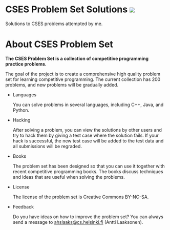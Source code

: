 # CSES Problem Set Solutions               ![](https://img.shields.io/badge/CSES-ProblemSet-orange.svg)
Solutions to CSES problems attempted by me.

# About CSES Problem Set

**The CSES Problem Set is a collection of competitive programming practice problems.**

The goal of the project is to create a comprehensive high quality problem set for learning competitive programming. The current collection has 200 problems, and new problems will be gradually added.

- Languages

  You can solve problems in several languages, including C++, Java, and Python.

- Hacking

  After solving a problem, you can view the solutions by other users and try to hack them by giving a test case where the solution fails. If your hack is successful, the new test case will be added to the test data and all submissions will be regraded.

- Books

  The problem set has been designed so that you can use it together with recent competitive programming books. The books discuss techniques and ideas that are useful when solving the problems.

- License

  The license of the problem set is Creative Commons BY-NC-SA.

- Feedback

  Do you have ideas on how to improve the problem set? You can always send a message to ahslaaks@cs.helsinki.fi (Antti Laaksonen).
